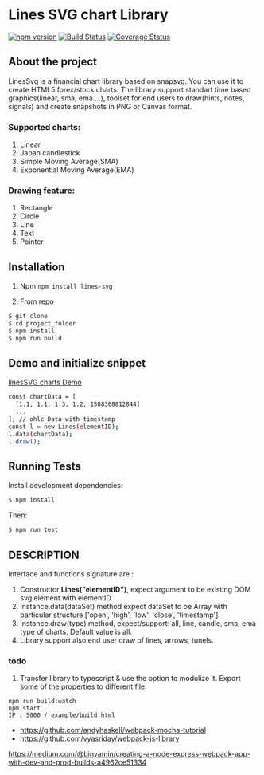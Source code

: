 # Lines SVG chart Library

[![npm version](https://img.shields.io/npm/v/lines-svg.svg?style=flat)](https://www.npmjs.com/package/lines-svg)
[![Build Status](https://travis-ci.org/bbvox/lines-svg.svg?branch=master)](https://travis-ci.org/bbvox/lines-svg)
[![Coverage Status](https://coveralls.io/repos/github/bbvox/lines-svg/badge.svg?branch=master)](https://coveralls.io/github/bbvox/lines-svg?branch=master)

## About the project

LinesSvg is a financial chart library based on snapsvg. You can use it to create HTML5 forex/stock charts. The library support standart time based graphics(linear, sma, ema ...), toolset for end users to draw(hints, notes, signals) and create snapshots in PNG or Canvas format.

### Supported charts:

1.  Linear
2.  Japan candlestick
3.  Simple Moving Average(SMA)
4.  Exponential Moving Average(EMA)

### Drawing feature:

1.  Rectangle
2.  Circle
3.  Line
4.  Text
5.  Pointer

## Installation

1. Npm
   `npm install lines-svg`

2. From repo

```bash
$ git clone
$ cd project_folder
$ npm install
$ npm run build
```

## Demo and initialize snippet

[linesSVG charts Demo](https://bbvox.github.io/lines-svg/example/)

```bash
const chartData = [
  [1.1, 1.1, 1.3, 1.2, 1588368812844]
  ...
]; // ohlc Data with timestamp
const l = new Lines(elementID);
l.data(chartData);
l.draw();
```

## Running Tests

Install development dependencies:

```bash
$ npm install
```

Then:

```bash
$ npm run test
```

## DESCRIPTION

Interface and functions signature are :

1. Constructor <b>Lines("elementID")</b>, expect argument to be existing DOM svg element with elementID.
2. Instance.data(dataSet) method expect dataSet to be Array with particular structure ['open', 'high', 'low', 'close', 'timestamp'].
3. Instance.draw(type) method, expect/support: all, line, candle, sma, ema type of charts. Default value is all.
4. Library support also end user draw of lines, arrows, tunels.

### todo

1. Transfer library to typescript & use the option to modulize it. Export some of the properties to different file.

```
npm run build:watch
npm start
IP : 5000 / example/build.html
```

- https://github.com/andyhaskell/webpack-mocha-tutorial
- https://github.com/vyasriday/webpack-js-library

https://medium.com/@binyamin/creating-a-node-express-webpack-app-with-dev-and-prod-builds-a4962ce51334
